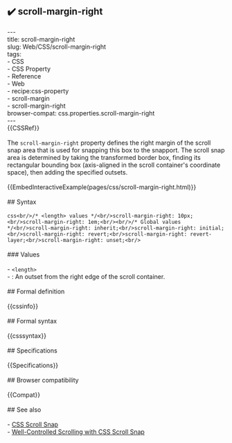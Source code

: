 ## ✔️ scroll-margin-right 
 ---<br/>title: scroll-margin-right<br/>slug: Web/CSS/scroll-margin-right<br/>tags:<br/>  - CSS<br/>  - CSS Property<br/>  - Reference<br/>  - Web<br/>  - recipe:css-property<br/>  - scroll-margin<br/>  - scroll-margin-right<br/>browser-compat: css.properties.scroll-margin-right<br/>---<br/>{{CSSRef}}<br/><br/>The `scroll-margin-right` property defines the right margin of the scroll snap area that is used for snapping this box to the snapport. The scroll snap area is determined by taking the transformed border box, finding its rectangular bounding box (axis-aligned in the scroll container's coordinate space), then adding the specified outsets.<br/><br/>{{EmbedInteractiveExample(pages/css/scroll-margin-right.html)}}<br/><br/>## Syntax<br/><br/>```css<br/>/* <length> values */<br/>scroll-margin-right: 10px;<br/>scroll-margin-right: 1em;<br/><br/>/* Global values */<br/>scroll-margin-right: inherit;<br/>scroll-margin-right: initial;<br/>scroll-margin-right: revert;<br/>scroll-margin-right: revert-layer;<br/>scroll-margin-right: unset;<br/>```<br/><br/>### Values<br/><br/>- `<length>`<br/>  - : An outset from the right edge of the scroll container.<br/><br/>## Formal definition<br/><br/>{{cssinfo}}<br/><br/>## Formal syntax<br/><br/>{{csssyntax}}<br/><br/>## Specifications<br/><br/>{{Specifications}}<br/><br/>## Browser compatibility<br/><br/>{{Compat}}<br/><br/>## See also<br/><br/>- [CSS Scroll Snap](/en-US/docs/Web/CSS/CSS_Scroll_Snap)<br/>- [Well-Controlled Scrolling with CSS Scroll Snap](https://web.dev/css-scroll-snap/)<br/>